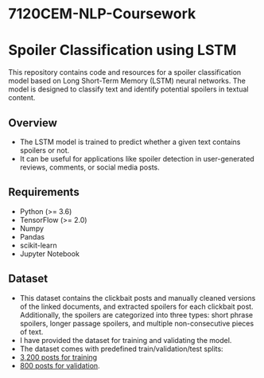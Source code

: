 # 7120CEM-NLP-Coursework

# Spoiler Classification using LSTM 

This repository contains code and resources for a spoiler classification model based on Long Short-Term Memory (LSTM) neural networks. The model is designed to classify text and identify potential spoilers in textual content.

## Overview

- The LSTM model is trained to predict whether a given text contains spoilers or not.
- It can be useful for applications like spoiler detection in user-generated reviews, comments, or social media posts.

## Requirements
- Python (>= 3.6)
- TensorFlow (>= 2.0)
- Numpy
- Pandas
- scikit-learn
- Jupyter Notebook

## Dataset
- This dataset contains the clickbait posts and manually cleaned versions of the linked documents, and extracted spoilers for each clickbait post.
  Additionally, the spoilers are categorized into three types: short phrase spoilers, longer passage spoilers, and multiple non-consecutive pieces of text.
- I have provided the dataset for training and validating the model.
- The dataset comes with predefined train/validation/test splits:
- [3,200 posts for training](training.jsonl)
- [800 posts for validation](validation.jsonl).


